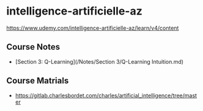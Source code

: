 # intelligence-artificielle-az
https://www.udemy.com/intelligence-artificielle-az/learn/v4/content

## Course Notes
- [Section 3: Q-Learning](/Notes/Section 3/Q-Learning Intuition.md)

## Course Matrials
- https://gitlab.charlesbordet.com/charles/artificial_intelligence/tree/master
